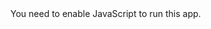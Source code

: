 <!doctype html><html lang="en"><head><meta charset="utf-8"/><link rel="icon" href="/favicon.ico"/><meta name="viewport" content="width=device-width,initial-scale=1"/><meta name="theme-color" content="#000000"/><meta name="description" content="Web site created using create-react-app"/><link rel="apple-touch-icon" href="/logo192.png"/><link rel="manifest" href="/manifest.json"/><title>Wildfire Tracker</title><link href="/static/css/main.85e2ecd4.chunk.css" rel="stylesheet"></head><body><noscript>You need to enable JavaScript to run this app.</noscript><div id="root"></div><script>!function(e){function t(t){for(var n,l,f=t[0],a=t[1],i=t[2],c=0,s=[];c<f.length;c++)l=f[c],Object.prototype.hasOwnProperty.call(o,l)&&o[l]&&s.push(o[l][0]),o[l]=0;for(n in a)Object.prototype.hasOwnProperty.call(a,n)&&(e[n]=a[n]);for(p&&p(t);s.length;)s.shift()();return u.push.apply(u,i||[]),r()}function r(){for(var e,t=0;t<u.length;t++){for(var r=u[t],n=!0,f=1;f<r.length;f++){var a=r[f];0!==o[a]&&(n=!1)}n&&(u.splice(t--,1),e=l(l.s=r[0]))}return e}var n={},o={1:0},u=[];function l(t){if(n[t])return n[t].exports;var r=n[t]={i:t,l:!1,exports:{}};return e[t].call(r.exports,r,r.exports,l),r.l=!0,r.exports}l.m=e,l.c=n,l.d=function(e,t,r){l.o(e,t)||Object.defineProperty(e,t,{enumerable:!0,get:r})},l.r=function(e){"undefined"!=typeof Symbol&&Symbol.toStringTag&&Object.defineProperty(e,Symbol.toStringTag,{value:"Module"}),Object.defineProperty(e,"__esModule",{value:!0})},l.t=function(e,t){if(1&t&&(e=l(e)),8&t)return e;if(4&t&&"object"==typeof e&&e&&e.__esModule)return e;var r=Object.create(null);if(l.r(r),Object.defineProperty(r,"default",{enumerable:!0,value:e}),2&t&&"string"!=typeof e)for(var n in e)l.d(r,n,function(t){return e[t]}.bind(null,n));return r},l.n=function(e){var t=e&&e.__esModule?function(){return e.default}:function(){return e};return l.d(t,"a",t),t},l.o=function(e,t){return Object.prototype.hasOwnProperty.call(e,t)},l.p="/";var f=this.webpackJsonpdefault=this.webpackJsonpdefault||[],a=f.push.bind(f);f.push=t,f=f.slice();for(var i=0;i<f.length;i++)t(f[i]);var p=a;r()}([])</script><script src="/static/js/2.fcfbd589.chunk.js"></script><script src="/static/js/main.2fb06195.chunk.js"></script></body></html>

